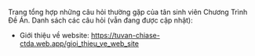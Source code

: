 Trang tổng hợp những câu hỏi thường gặp của tân sinh viên Chương Trình Đề Án. Danh sách các câu hỏi (vẫn đang được cập nhật):

* Giới thiệu về website: https://tuvan-chiase-ctda.web.app/gioi_thieu_ve_web_site